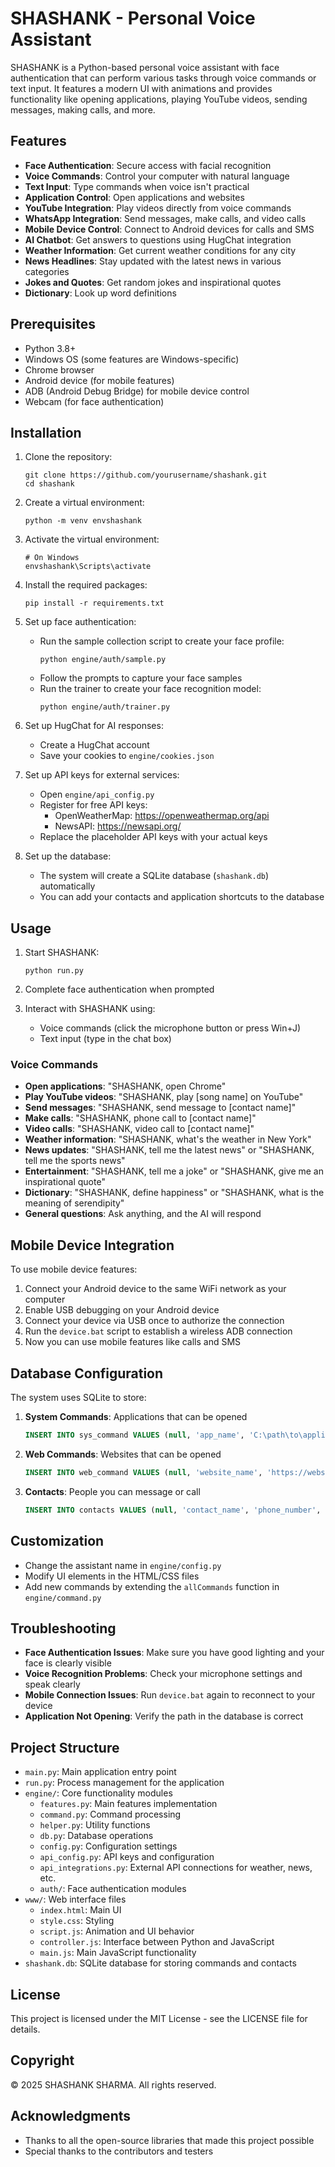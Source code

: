 # SHASHANK - Personal Voice Assistant

SHASHANK is a Python-based personal voice assistant with face authentication that can perform various tasks through voice commands or text input. It features a modern UI with animations and provides functionality like opening applications, playing YouTube videos, sending messages, making calls, and more.

## Features

- **Face Authentication**: Secure access with facial recognition
- **Voice Commands**: Control your computer with natural language
- **Text Input**: Type commands when voice isn't practical
- **Application Control**: Open applications and websites
- **YouTube Integration**: Play videos directly from voice commands
- **WhatsApp Integration**: Send messages, make calls, and video calls
- **Mobile Device Control**: Connect to Android devices for calls and SMS
- **AI Chatbot**: Get answers to questions using HugChat integration
- **Weather Information**: Get current weather conditions for any city
- **News Headlines**: Stay updated with the latest news in various categories
- **Jokes and Quotes**: Get random jokes and inspirational quotes
- **Dictionary**: Look up word definitions

## Prerequisites

- Python 3.8+
- Windows OS (some features are Windows-specific)
- Chrome browser
- Android device (for mobile features)
- ADB (Android Debug Bridge) for mobile device control
- Webcam (for face authentication)

## Installation

1. Clone the repository:
   ```
   git clone https://github.com/yourusername/shashank.git
   cd shashank
   ```

2. Create a virtual environment:
   ```
   python -m venv envshashank
   ```

3. Activate the virtual environment:
   ```
   # On Windows
   envshashank\Scripts\activate
   ```

4. Install the required packages:
   ```
   pip install -r requirements.txt
   ```

5. Set up face authentication:
   - Run the sample collection script to create your face profile:
     ```
     python engine/auth/sample.py
     ```
   - Follow the prompts to capture your face samples
   - Run the trainer to create your face recognition model:
     ```
     python engine/auth/trainer.py
     ```

6. Set up HugChat for AI responses:
   - Create a HugChat account
   - Save your cookies to `engine/cookies.json`

7. Set up API keys for external services:
   - Open `engine/api_config.py`
   - Register for free API keys:
     - OpenWeatherMap: https://openweathermap.org/api
     - NewsAPI: https://newsapi.org/
   - Replace the placeholder API keys with your actual keys

8. Set up the database:
   - The system will create a SQLite database (`shashank.db`) automatically
   - You can add your contacts and application shortcuts to the database

## Usage

1. Start SHASHANK:
   ```
   python run.py
   ```

2. Complete face authentication when prompted

3. Interact with SHASHANK using:
   - Voice commands (click the microphone button or press Win+J)
   - Text input (type in the chat box)

### Voice Commands

- **Open applications**: "SHASHANK, open Chrome"
- **Play YouTube videos**: "SHASHANK, play [song name] on YouTube"
- **Send messages**: "SHASHANK, send message to [contact name]"
- **Make calls**: "SHASHANK, phone call to [contact name]"
- **Video calls**: "SHASHANK, video call to [contact name]"
- **Weather information**: "SHASHANK, what's the weather in New York"
- **News updates**: "SHASHANK, tell me the latest news" or "SHASHANK, tell me the sports news"
- **Entertainment**: "SHASHANK, tell me a joke" or "SHASHANK, give me an inspirational quote"
- **Dictionary**: "SHASHANK, define happiness" or "SHASHANK, what is the meaning of serendipity"
- **General questions**: Ask anything, and the AI will respond

## Mobile Device Integration

To use mobile device features:

1. Connect your Android device to the same WiFi network as your computer
2. Enable USB debugging on your Android device
3. Connect your device via USB once to authorize the connection
4. Run the `device.bat` script to establish a wireless ADB connection
5. Now you can use mobile features like calls and SMS

## Database Configuration

The system uses SQLite to store:

1. **System Commands**: Applications that can be opened
   ```sql
   INSERT INTO sys_command VALUES (null, 'app_name', 'C:\path\to\application.exe');
   ```

2. **Web Commands**: Websites that can be opened
   ```sql
   INSERT INTO web_command VALUES (null, 'website_name', 'https://website.com');
   ```

3. **Contacts**: People you can message or call
   ```sql
   INSERT INTO contacts VALUES (null, 'contact_name', 'phone_number', 'email');
   ```

## Customization

- Change the assistant name in `engine/config.py`
- Modify UI elements in the HTML/CSS files
- Add new commands by extending the `allCommands` function in `engine/command.py`

## Troubleshooting

- **Face Authentication Issues**: Make sure you have good lighting and your face is clearly visible
- **Voice Recognition Problems**: Check your microphone settings and speak clearly
- **Mobile Connection Issues**: Run `device.bat` again to reconnect to your device
- **Application Not Opening**: Verify the path in the database is correct

## Project Structure

- `main.py`: Main application entry point
- `run.py`: Process management for the application
- `engine/`: Core functionality modules
  - `features.py`: Main features implementation
  - `command.py`: Command processing
  - `helper.py`: Utility functions
  - `db.py`: Database operations
  - `config.py`: Configuration settings
  - `api_config.py`: API keys and configuration
  - `api_integrations.py`: External API connections for weather, news, etc.
  - `auth/`: Face authentication modules
- `www/`: Web interface files
  - `index.html`: Main UI
  - `style.css`: Styling
  - `script.js`: Animation and UI behavior
  - `controller.js`: Interface between Python and JavaScript
  - `main.js`: Main JavaScript functionality
- `shashank.db`: SQLite database for storing commands and contacts

## License

This project is licensed under the MIT License - see the LICENSE file for details.

## Copyright

© 2025 SHASHANK SHARMA. All rights reserved.

## Acknowledgments

- Thanks to all the open-source libraries that made this project possible
- Special thanks to the contributors and testers
